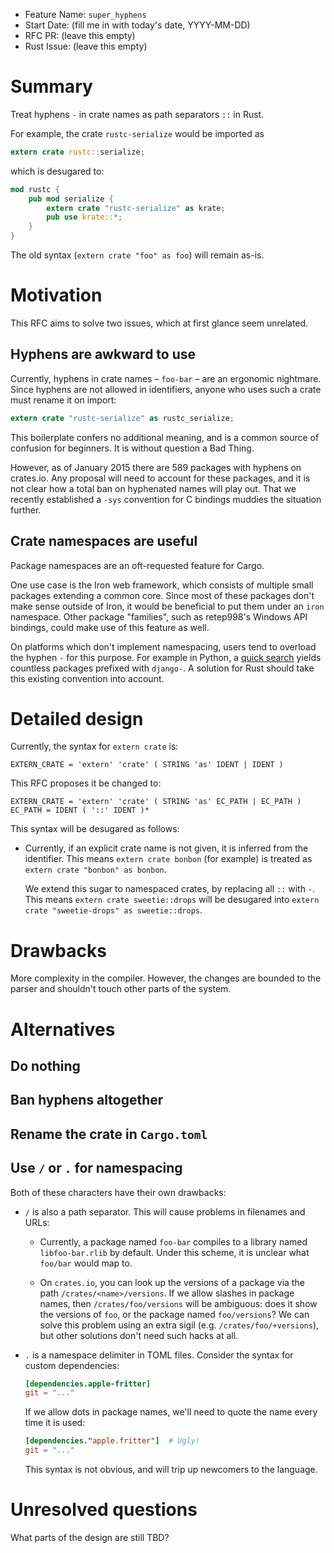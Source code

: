 - Feature Name: `super_hyphens`
- Start Date: (fill me in with today's date, YYYY-MM-DD)
- RFC PR: (leave this empty)
- Rust Issue: (leave this empty)

# Summary

Treat hyphens `-` in crate names as path separators `::` in Rust.

For example, the crate `rustc-serialize` would be imported as

```rust
extern crate rustc::serialize;
```

which is desugared to:

```rust
mod rustc {
    pub mod serialize {
        extern crate "rustc-serialize" as krate;
        pub use krate::*;
    }
}
```

The old syntax (`extern crate "foo" as foo`) will remain as-is.

# Motivation

This RFC aims to solve two issues, which at first glance seem unrelated.

## Hyphens are awkward to use

Currently, hyphens in crate names – `foo-bar` – are an ergonomic nightmare. Since hyphens are not allowed in identifiers, anyone who uses such a crate must rename it on import:

```rust
extern crate "rustc-serialize" as rustc_serialize;
```

This boilerplate confers no additional meaning, and is a common source of confusion for beginners. It is without question a Bad Thing.

However, as of January 2015 there are 589 packages with hyphens on crates.io. Any proposal will need to account for these packages, and it is not clear how a total ban on hyphenated names will play out. That we recently established a `-sys` convention for C bindings muddies the situation further.

## Crate namespaces are useful

Package namespaces are an oft-requested feature for Cargo.

One use case is the Iron web framework, which consists of multiple small packages extending a common core. Since most of these packages don't make sense outside of Iron, it would be beneficial to put them under an `iron` namespace. Other package "families", such as retep998's Windows API bindings, could make use of this feature as well.

On platforms which don't implement namespacing, users tend to overload the hyphen `-` for this purpose. For example in Python, a [quick search][1] yields countless packages prefixed with `django-`. A solution for Rust should take this existing convention into account.

[1]: https://pypi.python.org/pypi?%3Aaction=search&term=django&submit=search

# Detailed design

Currently, the syntax for `extern crate` is:

    EXTERN_CRATE = 'extern' 'crate' ( STRING 'as' IDENT | IDENT )

This RFC proposes it be changed to:

    EXTERN_CRATE = 'extern' 'crate' ( STRING 'as' EC_PATH | EC_PATH )
    EC_PATH = IDENT ( '::' IDENT )*

This syntax will be desugared as follows:

*   Currently, if an explicit crate name is not given, it is inferred from the identifier. This means `extern crate bonbon` (for example) is treated as `extern crate "bonbon" as bonbon`.

    We extend this sugar to namespaced crates, by replacing all `::` with `-`. This means `extern crate sweetie::drops` will be desugared into `extern crate "sweetie-drops" as sweetie::drops`.

# Drawbacks

More complexity in the compiler. However, the changes are bounded to the parser and shouldn't touch other parts of the system.

# Alternatives

## Do nothing

## Ban hyphens altogether

## Rename the crate in `Cargo.toml`

## Use `/` or `.` for namespacing

Both of these characters have their own drawbacks:

*   `/` is also a path separator. This will cause problems in filenames and URLs:

    + Currently, a package named `foo-bar` compiles to a library named `libfoo-bar.rlib` by default. Under this scheme, it is unclear what `foo/bar` would map to.

    + On `crates.io`, you can look up the versions of a package via the path `/crates/<name>/versions`. If we allow slashes in package names, then `/crates/foo/versions` will be ambiguous: does it show the versions of `foo`, or the package named `foo/versions`? We can solve this problem using an extra sigil (e.g. `/crates/foo/+versions`), but other solutions don't need such hacks at all.

*   `.` is a namespace delimiter in TOML files. Consider the syntax for custom dependencies:

    ```toml
    [dependencies.apple-fritter]
    git = "..."
    ```

    If we allow dots in package names, we'll need to quote the name every time it is used:

    ```toml
    [dependencies."apple.fritter"]  # Ugly!
    git = "..."
    ```

    This syntax is not obvious, and will trip up newcomers to the language.

# Unresolved questions

What parts of the design are still TBD?
